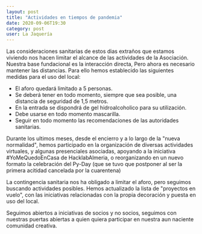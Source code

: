 ```yaml
---
layout: post
title: "Actividades en tiempos de pandemia"
date: 2020-09-06T19:30
category: post
user: La Jaquería
---
```


Las consideraciones sanitarias de estos dias extraños que estamos viviendo nos hacen limitar
el alcance de las actividades de la Asociación. Nuestra base fundacional es la interacción directa, Pero ahora es necesario mantener las distancias. Para ello hemos establecido las siguientes medidas para el uso del local:

* El aforo quedará limitado a 5 personas.
* Se deberá tener en todo momento, siempre que sea posible, una distancia de seguridad de 1,5 metros.
* En la entrada se dispondrá de gel hidroalcoholico para su utilización.
* Debe usarse en todo momento mascarilla.
* Seguir en todo momento las recomendaciones de las autoridades sanitarias.

Durante los ultimos meses, desde el encierro y a lo largo de la "nueva normalidad", hemos participado en la organización de diversas actividades virtuales, y algunas presenciales asociadas, apoyando a la iniciativa #YoMeQuedoEnCasa de HacklabAlmeria, o reorganizando en un nuevo formato la celebración del Py-Day (que se tuvo que postponer al ser la primera acitidad cancelada por la cuarentena)

La contingencia sanitaria nos ha obligado a limitar el aforo, pero seguimos buscando actividades posibles. Hemos actualizado la lista de "proyectos en vuelo", con las iniciativas relacionadas con la propia decoración y puesta en uso del local.

Seguimos abiertos a iniciativas de socios y no socios, seguimos con nuestras puertas abiertas a quien quiera participar en nuestra aun naciente comunidad creativa. 

